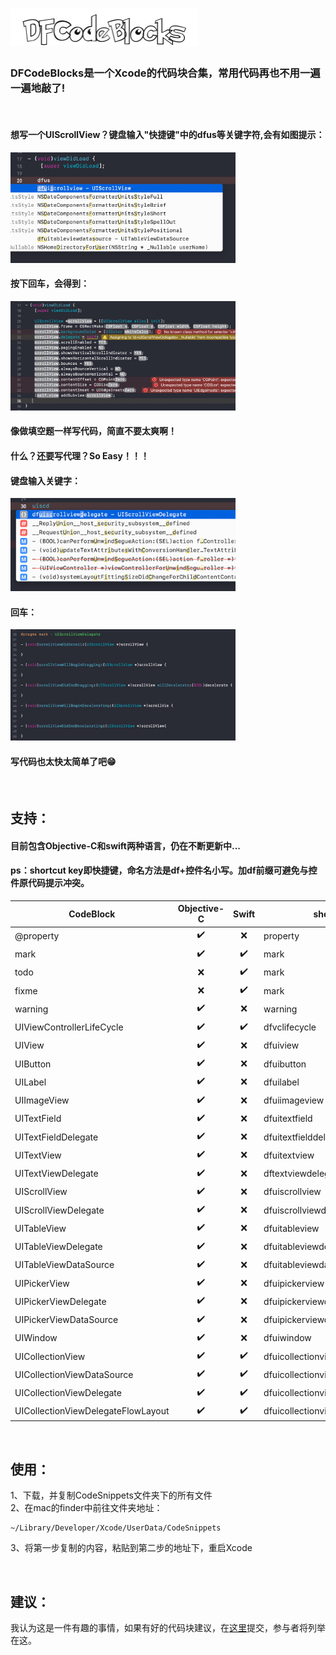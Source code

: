 # <img src="Logo.png" width="300">


### DFCodeBlocks是一个Xcode的代码块合集，常用代码再也不用一遍一遍地敲了!
<br>

#### 想写一个UIScrollView？键盘输入"快捷键"中的dfus等关键字符,会有如图提示：
<img src="use1.png" width="360">

#### 按下回车，会得到：
<img src="use2.png" width="360">

#### 像做填空题一样写代码，简直不要太爽啊！
#### 什么？还要写代理？So Easy！！！
#### 键盘输入关键字：
<img src="use3.png" width="360">

#### 回车：
<img src="use4.png" width="360">

#### 写代码也太快太简单了吧😁

<br>

## 支持：
#### 目前包含Objective-C和swift两种语言，仍在不断更新中...
#### ps：shortcut key即快捷键，命名方法是df+控件名小写。加df前缀可避免与控件原代码提示冲突。

| CodeBlock                          | Objective-C | Swift | shortcut key |   
| ---------------------------------- |:-:| :-:| ------ |
| @property                          | ✔️ | ❌ | property
| mark                               | ✔️ | ✔️ | mark
| todo                               | ❌ | ✔️ | mark
| fixme                              | ❌ | ✔️ | mark
| warning                            | ✔️ | ❌ | warning
| UIViewControllerLifeCycle          | ✔️ | ✔️ | dfvclifecycle
| UIView                             | ✔️ | ❌ | dfuiview
| UIButton                           | ✔️ | ❌ | dfuibutton
| UILabel                            | ✔️ | ❌ | dfuilabel
| UIImageView                        | ✔️ | ❌ | dfuiimageview
| UITextField                        | ✔️ | ❌ | dfuitextfield
| UITextFieldDelegate                | ✔️ | ❌ | dfuitextfielddelegate
| UITextView                         | ✔️ | ❌ | dfuitextview
| UITextViewDelegate                 | ✔️ | ❌ | dftextviewdelegate
| UIScrollView                       | ✔️ | ❌ | dfuiscrollview
| UIScrollViewDelegate               | ✔️ | ❌ | dfuiscrollviewdelegate
| UITableView                        | ✔️ | ❌ | dfuitableview
| UITableViewDelegate                | ✔️ | ❌ | dfuitableviewdelegate
| UITableViewDataSource              | ✔️ | ❌ | dfuitableviewdatasource
| UIPickerView                       | ✔️ | ❌ | dfuipickerview
| UIPickerViewDelegate               | ✔️ | ❌ | dfuipickerviewdelegate
| UIPickerViewDataSource             | ✔️ | ❌ | dfuipickerviewdatasource
| UIWindow                           | ✔️ | ❌ | dfuiwindow
| UICollectionView                   | ✔️ | ✔️ | dfuicollectionview
| UICollectionViewDataSource         | ✔️ | ✔️ | dfuicollectionviewdatasource
| UICollectionViewDelegate           | ✔️ | ✔️ | dfuicollectionviewdelegate
| UICollectionViewDelegateFlowLayout | ✔️ | ✔️ | dfuicollectionviewdelegateflowlayout


<br>

## 使用：
1、下载，并复制CodeSnippets文件夹下的所有文件
<br>
2、在mac的finder中前往文件夹地址：
```
~/Library/Developer/Xcode/UserData/CodeSnippets
```
3、将第一步复制的内容，粘贴到第二步的地址下，重启Xcode

<br>

## 建议：

我认为这是一件有趣的事情，如果有好的代码块建议，在<a href="https://github.com/ihoudf/DFCodeBlocks/issues" target="blank">这里</a>提交，参与者将列举在这。